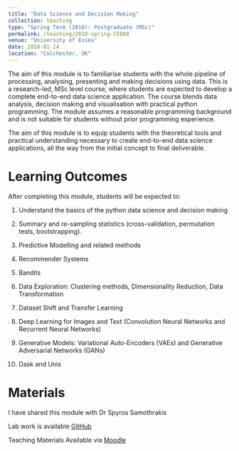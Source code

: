 ```yaml
---
title: "Data Science and Decision Making"
collection: teaching
type: "Spring Term (2018): Postgraduate (MSc)"
permalink: /teaching/2018-spring-CE888
venue: "University of Essex"
date: 2018-01-14
location: "Colchester, UK"
---
```


The aim of this module is to familiarise students with the whole pipeline of processing, analysing, presenting and making decisions using data. This is a research-led, MSc level course, where students are expected to develop a complete end-to-end data science application. The course blends data analysis, decision making and visualisation with practical python programming. The module assumes a reasonable programming background and is not suitable for students without prior programming experience. 

The aim of this module is to equip students with the theoretical tools and practical understanding necessary to create end-to-end data science applications, all the way from the initial concept to final deliverable.


Learning Outcomes
======

After completing this module, students will be expected to:

1. Understand the basics of the python data science and decision making 

2. Summary and re-sampling statistics (cross-validation, permutation tests, bootstrapping). 

3. Predictive Modelling and related methods

4. Recommender Systems

5. Bandits

6. Data Exploration: Clustering methods, Dimensionality Reduction, Data Transformation

7. Dataset Shift and Transfer Learning

8. Deep Learning for Images and Text (Convolution Neural Networks and Recurrent Neural Networks)

9. Generative Models: Variational Auto-Encoders (VAEs) and Generative Adversarial Networks (GANs)

10. Dask and Unix


Materials
======

I have shared this module with Dr Spyros Samothrakis

Lab work is available [GitHub](https://github.com/sagihaider/ce888labsHR)

Teaching Materials Available via [Moodle](https://moodle.essex.ac.uk/course/view.php?id=6683)
